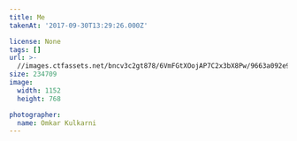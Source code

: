 ```yaml
---
title: Me
takenAt: '2017-09-30T13:29:26.000Z'

license: None
tags: []
url: >-
  //images.ctfassets.net/bncv3c2gt878/6VmFGtXOojAP7C2x3bX8Pw/9663a092e98f343e09cef2cd8cae55c9/me_39675736575_o
size: 234709
image:
  width: 1152
  height: 768

photographer:
  name: Omkar Kulkarni
---
```

